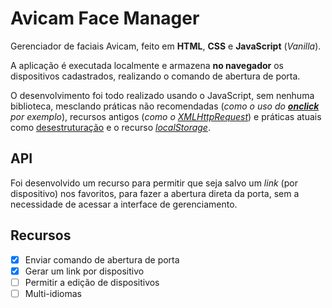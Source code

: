 # Avicam Face Manager
Gerenciador de faciais Avicam, feito em **HTML**, **CSS** e **JavaScript** (_Vanilla_).

A aplicação é executada localmente e armazena **no navegador** os dispositivos cadastrados, realizando o comando de abertura de porta.

O desenvolvimento foi todo realizado usando o JavaScript, sem nenhuma biblioteca, mesclando práticas não recomendadas (_como o uso do **[onclick](https://www.w3schools.com/jsref/event_onclick.asp)** por exemplo_), recursos antigos (_como o [XMLHttpRequest](https://developer.mozilla.org/en-US/docs/Web/API/XMLHttpRequest)_) e práticas atuais como [desestruturação](https://developer.mozilla.org/pt-BR/docs/Web/JavaScript/Reference/Operators/Destructuring_assignment) e o recurso _[localStorage](https://developer.mozilla.org/en-US/docs/Web/API/Window/localStorage)_.

## API
Foi desenvolvido um recurso para permitir que seja salvo um _link_ (por dispositivo) nos favoritos, para fazer a abertura direta da porta, sem a necessidade de acessar a interface de gerenciamento.

## Recursos
- [X] Enviar comando de abertura de porta
- [X] Gerar um link por dispositivo
- [ ] Permitir a edição de dispositivos
- [ ] Multi-idiomas
